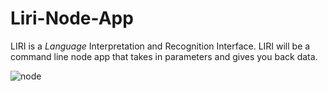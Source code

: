 # Liri-Node-App
LIRI is a _Language_ Interpretation and Recognition Interface. LIRI will be a command line node app that takes in parameters and gives you back data.

![node](https://user-images.githubusercontent.com/33133817/39218490-0acd4b94-47f3-11e8-825f-27bc23067526.PNG)
